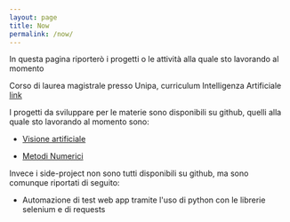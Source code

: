 ```yaml
---
layout: page
title: Now
permalink: /now/
---
```


In questa pagina riporterò i progetti o le attività alla quale sto lavorando al momento

Corso di laurea magistrale presso Unipa, curriculum Intelligenza Artificiale [link](https://www.unipa.it/dipartimenti/ingegneria/cds/ingegneriainformatica2035/?pagina=insegnamenti)

I progetti da sviluppare per le materie sono disponibili su github, quelli alla quale sto lavorando al momento sono:

- [Visione artificiale](https://github.com/Montenigri/VisioneArtificiale)
  
- [Metodi Numerici](https://github.com/Montenigri/Splines)
  

Invece i side-project non sono tutti disponibili su github, ma sono comunque riportati di seguito:

- Automazione di test web app tramite l'uso di python con le librerie selenium e di requests